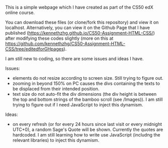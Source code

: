 This is a simple webpage which I have created as part of the CS50 edX online course.

You can download these files (or clone/fork this repository) and view it on localhost.
Alternatively, you can view it on the Github Page that I have published (https://kennethzhg.github.io/CS50-Assignment-HTML-CSS/) after modifying these codes slightly (more on this at https://github.com/kennethzhg/CS50-Assignment-HTML-CSS/tree/editedforGHpages).

I am still new to coding, so there are some issues and ideas I have.

Issues:
- elements do not resize according to screen size. Still trying to figure out.
- zooming in beyond 150% on PC causes the divs containing the texts to be displaced from their intended position.
- text size do not auto-fit the div dimensions (the div height is between the top and bottom strings of the bamboo scroll (see /Images)). I am still trying to figure out if I need  JavaScript to inject this dynamism.

Ideas:
- on every refresh (or for every 24 hours since last visit or every midnight UTC+0), a random Sage's Quote will be shown. Currently the quotes are hardcoded. I am still learning how to write use JavaScript (includng the relevant libraries) to inject this dynamism.
